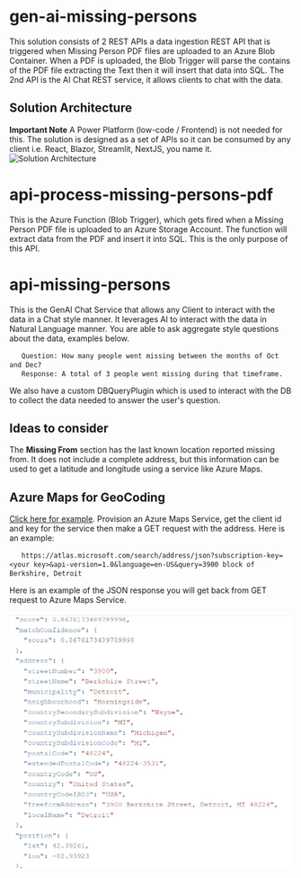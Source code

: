 # gen-ai-missing-persons
This solution consists of 2 REST APIs a data ingestion REST API that is triggered when  Missing Person PDF files are uploaded to an Azure Blob Container.  When a PDF is uploaded, the Blob Trigger will parse the contains of the PDF file extracting the Text then it will insert that data into SQL.  The 2nd API is the AI Chat REST service, it allows clients to chat with the data. 

## Solution Architecture
**Important Note** A Power Platform (low-code / Frontend) is not needed for this.  The solution is designed as a set of APIs so it can be consumed by any client i.e. React, Blazor, Streamlit, NextJS, you name it.   
![Solution Architecture](./architecture/Solution-Architecture.jpg)

# api-process-missing-persons-pdf
This is the Azure Function (Blob Trigger), which gets fired when a Missing Person PDF file is uploaded to an Azure Storage Account.  The function will extract data from the PDF and insert it into SQL.  This is the only purpose of this API.

# api-missing-persons
This is the GenAI Chat Service that allows any Client to interact with the data in a Chat style manner.  It leverages AI to interact with the data in Natural Language manner.  You are able to ask aggregate style questions about the data, examples below.

   ~~~
      Question: How many people went missing between the months of Oct and Dec?
      Response: A total of 3 people went missing during that timeframe.  
   ~~~

We also have a custom DBQueryPlugin which is used to interact with the DB to collect the data needed to answer the user's question.

## Ideas to consider
The **Missing From** section has the last known location reported missing from.  It does not include a complete address, but this information can be used to get a latitude and longitude using a service like Azure Maps.

## Azure Maps for GeoCoding

[Click here for example](https://learn.microsoft.com/en-us/azure/azure-maps/how-to-search-for-address#request-latitude-and-longitude-for-an-address-geocoding). Provision an Azure Maps Service, get the client id and key for the service then make a GET request with the address.  Here is an example:

   ~~~
      https://atlas.microsoft.com/search/address/json?subscription-key=<your key>&api-version=1.0&language=en-US&query=3900 block of Berkshire, Detroit
   ~~~

Here is an example of the JSON response you will get back from GET request to Azure Maps Service.

![example response](./images/azure-maps.jpg)
